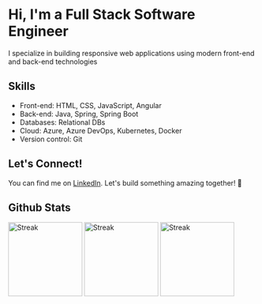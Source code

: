 # Hi, I'm a Full Stack Software Engineer

I specialize in building responsive web applications using modern front-end and back-end technologies

## Skills

- Front-end: HTML, CSS, JavaScript, Angular
- Back-end: Java, Spring, Spring Boot
- Databases: Relational DBs
- Cloud: Azure, Azure DevOps, Kubernetes, Docker
- Version control: Git


## Let's Connect!

You can find me on [LinkedIn](https://www.linkedin.com/in/aman-gupta-38a900172/). Let's build something amazing together! 🚀

## Github Stats

<img src="https://github-readme-stats.vercel.app/api?username=aman1820&count_private=true&show_icons=true&theme=highcontrast&hide=stars" alt="Streak" height="150"/>
<img src="https://streak-stats.demolab.com?user=aman1820&theme=highcontrast&layout=compact" alt="Streak" height="150"/> <img src="https://github-readme-stats.vercel.app/api/top-langs/?username=aman1820&theme=highcontrast&layout=compact" alt="Streak" height="150"/>


